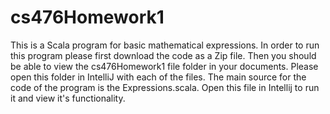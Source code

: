 # cs476Homework1
This is a Scala program for basic mathematical expressions.
In order to run this program please first download the code as a Zip file.
Then you should be able to view the cs476Homework1 file folder in your documents.
Please open this folder in IntelliJ with each of the files.
The main source for the code of the program is the Expressions.scala. Open this file in Intellij to run it and view it's functionality. 
